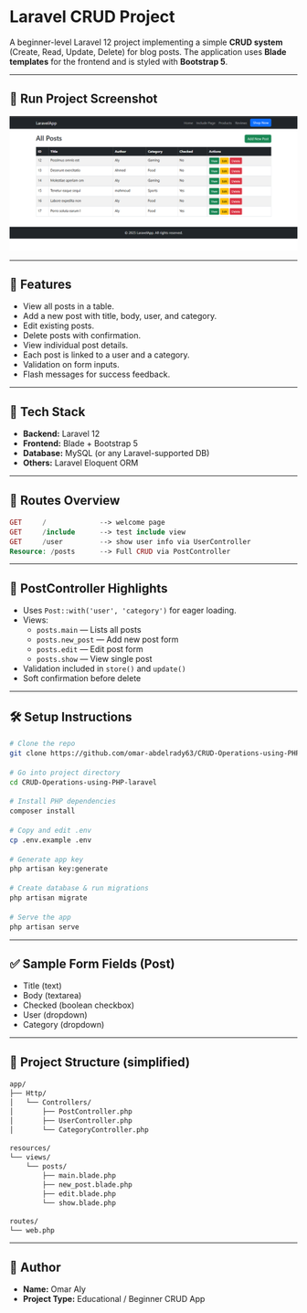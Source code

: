 # Laravel CRUD Project

A beginner-level Laravel 12 project implementing a simple **CRUD system** (Create, Read, Update, Delete) for blog posts. The application uses **Blade templates** for the frontend and is styled with **Bootstrap 5**.

---

## 📸 Run Project Screenshot

![Run Project](screenshots/RUN.png)

---

## 🚀 Features

- View all posts in a table.
- Add a new post with title, body, user, and category.
- Edit existing posts.
- Delete posts with confirmation.
- View individual post details.
- Each post is linked to a user and a category.
- Validation on form inputs.
- Flash messages for success feedback.

---

## 🧱 Tech Stack

- **Backend:** Laravel 12
- **Frontend:** Blade + Bootstrap 5
- **Database:** MySQL (or any Laravel-supported DB)
- **Others:** Laravel Eloquent ORM

---

## 📂 Routes Overview

```php
GET     /             --> welcome page  
GET     /include      --> test include view  
GET     /user         --> show user info via UserController  
Resource: /posts      --> Full CRUD via PostController  
```

---

## 📄 PostController Highlights

- Uses `Post::with('user', 'category')` for eager loading.
- Views:
  - `posts.main` — Lists all posts
  - `posts.new_post` — Add new post form
  - `posts.edit` — Edit post form
  - `posts.show` — View single post
- Validation included in `store()` and `update()`
- Soft confirmation before delete

---

## 🛠 Setup Instructions

```bash
# Clone the repo
git clone https://github.com/omar-abdelrady63/CRUD-Operations-using-PHP-laravel

# Go into project directory
cd CRUD-Operations-using-PHP-laravel

# Install PHP dependencies
composer install

# Copy and edit .env
cp .env.example .env

# Generate app key
php artisan key:generate

# Create database & run migrations
php artisan migrate

# Serve the app
php artisan serve
```

---

## ✅ Sample Form Fields (Post)

- Title (text)
- Body (textarea)
- Checked (boolean checkbox)
- User (dropdown)
- Category (dropdown)

---

## 📁 Project Structure (simplified)

```
app/
├── Http/
│   └── Controllers/
│       ├── PostController.php
│       ├── UserController.php
│       └── CategoryController.php

resources/
└── views/
    └── posts/
        ├── main.blade.php
        ├── new_post.blade.php
        ├── edit.blade.php
        └── show.blade.php

routes/
└── web.php
```

---

## 👤 Author

- **Name:** Omar Aly
- **Project Type:** Educational / Beginner CRUD App


